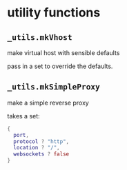 # utility functions

## `_utils.mkVhost`
make virtual host with sensible defaults

pass in a set to override the defaults.

## `_utils.mkSimpleProxy`
make a simple reverse proxy

takes a set:
```nix
{
  port,
  protocol ? "http",
  location ? "/",
  websockets ? false
}
```
